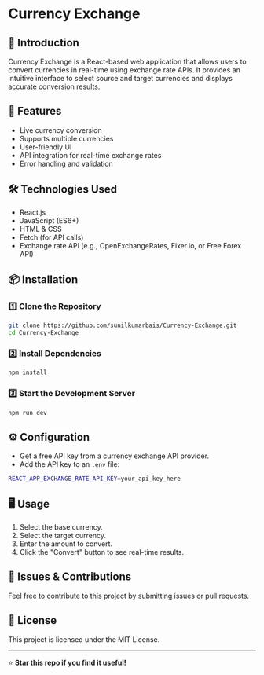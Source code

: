# Currency Exchange



## 📌 Introduction

Currency Exchange is a React-based web application that allows users to convert currencies in real-time using exchange rate APIs. It provides an intuitive interface to select source and target currencies and displays accurate conversion results.

## 🚀 Features

- Live currency conversion
- Supports multiple currencies
- User-friendly UI
- API integration for real-time exchange rates
- Error handling and validation

## 🛠️ Technologies Used

- React.js
- JavaScript (ES6+)
- HTML & CSS
- Fetch (for API calls)
- Exchange rate API (e.g., OpenExchangeRates, Fixer.io, or Free Forex API)

## 📦 Installation

### 1️⃣ Clone the Repository

```sh
git clone https://github.com/sunilkumarbais/Currency-Exchange.git
cd Currency-Exchange
```

### 2️⃣ Install Dependencies

```sh
npm install
```

### 3️⃣ Start the Development Server

```sh
npm run dev
```

## ⚙️ Configuration

- Get a free API key from a currency exchange API provider.
- Add the API key to an `.env` file:

```sh
REACT_APP_EXCHANGE_RATE_API_KEY=your_api_key_here
```

## 🖥️ Usage

1. Select the base currency.
2. Select the target currency.
3. Enter the amount to convert.
4. Click the "Convert" button to see real-time results.

## 🐛 Issues & Contributions

Feel free to contribute to this project by submitting issues or pull requests.

## 📜 License

This project is licensed under the MIT License.

---

⭐ **Star this repo if you find it useful!**


